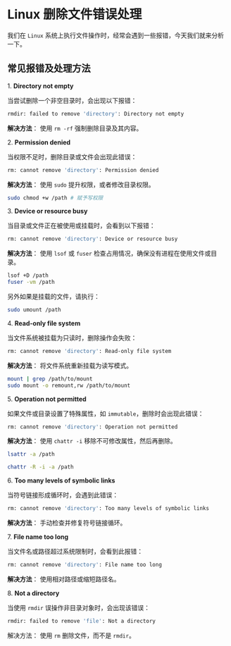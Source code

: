 # Linux 删除文件错误处理

我们在 `Linux` 系统上执行文件操作时，经常会遇到一些报错，今天我们就来分析一下。

## 常见报错及处理方法

1\. **Directory not empty**

当尝试删除一个非空目录时，会出现以下报错：

```bash
rmdir: failed to remove 'directory': Directory not empty
```

**解决方法**： 使用 `rm -rf` 强制删除目录及其内容。

2\. **Permission denied**

当权限不足时，删除目录或文件会出现此错误：

```bash
rm: cannot remove 'directory': Permission denied
```

**解决方法**： 使用 `sudo` 提升权限，或者修改目录权限。

```bash
sudo chmod +w /path # 赋予写权限
```

3\. **Device or resource busy**

当目录或文件正在被使用或挂载时，会看到以下报错：

```bash
rm: cannot remove 'directory': Device or resource busy
```

**解决方法**： 使用 `lsof` 或 `fuser` 检查占用情况，确保没有进程在使用文件或目录。

```bash
lsof +D /path
fuser -vm /path
```
另外如果是挂载的文件，请执行：

```bash
sudo umount /path
```

4\. **Read-only file system**

当文件系统被挂载为只读时，删除操作会失败：

```bash
rm: cannot remove 'directory': Read-only file system
```

**解决方法**： 将文件系统重新挂载为读写模式。

```bash
mount | grep /path/to/mount
sudo mount -o remount,rw /path/to/mount
```


5\. **Operation not permitted**

如果文件或目录设置了特殊属性，如 `immutable`，删除时会出现此错误：

```bash
rm: cannot remove 'directory': Operation not permitted
```

**解决方法**： 使用 `chattr -i` 移除不可修改属性，然后再删除。

```bash
lsattr -a /path

chattr -R -i -a /path
```

6\. **Too many levels of symbolic links**

当符号链接形成循环时，会遇到此错误：

```bash
rm: cannot remove 'directory': Too many levels of symbolic links
```

**解决方法**： 手动检查并修复符号链接循环。

7\. **File name too long**

当文件名或路径超过系统限制时，会看到此报错：

```bash
rm: cannot remove 'directory': File name too long
```

**解决方法**： 使用相对路径或缩短路径名。

8\. **Not a directory**

当使用 `rmdir` 误操作非目录对象时，会出现该错误：

```bash
rmdir: failed to remove 'file': Not a directory
```

解决方法： 使用 `rm` 删除文件，而不是 `rmdir`。

